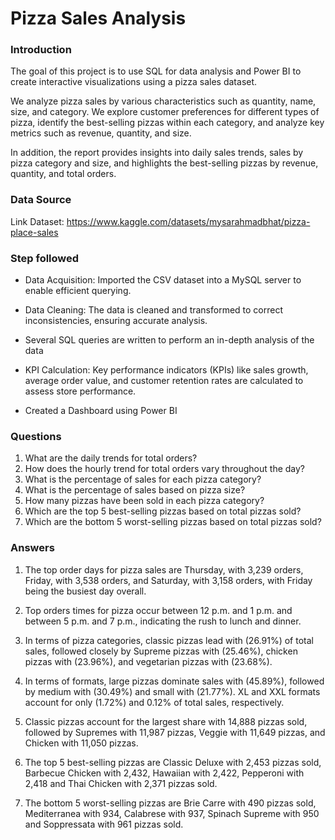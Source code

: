 
# Pizza Sales Analysis


### Introduction

The goal of this project is to use SQL for data analysis and Power BI to create interactive visualizations using a pizza sales dataset.

We analyze pizza sales by various characteristics such as quantity, name, size, and category. 
We explore customer preferences for different types of pizza, identify the best-selling pizzas within each category, and analyze key metrics such as revenue, quantity, and size. 

In addition, the report provides insights into daily sales trends, sales by pizza category and size, and highlights the best-selling pizzas by revenue, quantity, and total orders.

### Data Source

Link Dataset: https://www.kaggle.com/datasets/mysarahmadbhat/pizza-place-sales

### Step followed

- Data Acquisition: Imported the CSV dataset into a MySQL server to enable efficient querying.

- Data Cleaning: The data is cleaned and transformed to correct inconsistencies, ensuring accurate analysis.

- Several SQL queries are written to perform an in-depth analysis of the data
  
- KPI Calculation: Key performance indicators (KPIs) like sales growth, average order value, and customer retention rates are calculated to assess store performance.

- Created a Dashboard using Power BI 


### Questions

1) What are the daily trends for total orders?
2) How does the hourly trend for total orders vary throughout the day?
3) What is the percentage of sales for each pizza category?
4) What is the percentage of sales based on pizza size?
5) How many pizzas have been sold in each pizza category?
6) Which are the top 5 best-selling pizzas based on total pizzas sold?
7) Which are the bottom 5 worst-selling pizzas based on total pizzas sold?

### Answers

1) The top order days for pizza sales are Thursday, with 3,239 orders, Friday, with 3,538 orders, and Saturday, with 3,158 orders, with Friday being the busiest day overall.

2) Top orders times for pizza occur between 12 p.m. and 1 p.m. and between 5 p.m. and 7 p.m., indicating the rush to lunch and dinner.

3) In terms of pizza categories, classic pizzas lead with (26.91%) of total sales, followed closely by Supreme pizzas with (25.46%), chicken pizzas with (23.96%), and vegetarian pizzas with (23.68%).

4) In terms of formats, large pizzas dominate sales with (45.89%), followed by medium with (30.49%) and small with (21.77%). XL and XXL formats account for only (1.72%) and 0.12% of total sales, respectively.

5) Classic pizzas account for the largest share with 14,888 pizzas sold, followed by Supremes with 11,987 pizzas, Veggie with 11,649 pizzas, and Chicken with 11,050 pizzas.

6) The top 5 best-selling pizzas are Classic Deluxe with 2,453 pizzas sold, Barbecue Chicken with 2,432, Hawaiian with 2,422, Pepperoni with 2,418 and Thai Chicken with 2,371 pizzas sold.

7) The bottom 5 worst-selling pizzas are Brie Carre with 490 pizzas sold, Mediterranea with 934, Calabrese with 937, Spinach Supreme with 950 and Soppressata with 961 pizzas sold.

